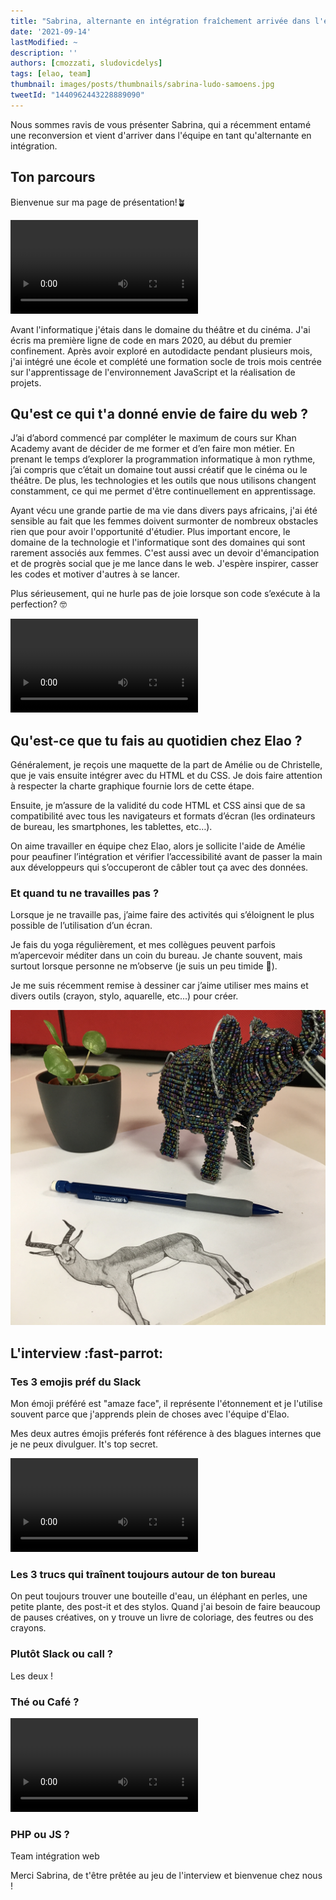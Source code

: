 ```yaml
---
title: "Sabrina, alternante en intégration fraîchement arrivée dans l'équipe ✨"
date: '2021-09-14'
lastModified: ~
description: ''
authors: [cmozzati, sludovicdelys]
tags: [elao, team]
thumbnail: images/posts/thumbnails/sabrina-ludo-samoens.jpg
tweetId: "1440962443228889090"
---
```


Nous sommes ravis de vous présenter Sabrina, qui a récemment entamé une reconversion et vient d'arriver dans l'équipe en tant qu'alternante en intégration.

## Ton parcours

Bienvenue sur ma page de présentation!🪴

<video src="https://media.giphy.com/media/yyVph7ANKftIs/giphy.mp4?cid=ecf05e47jbcbrar37xaidtdgp1w0pro1qg2ry7az1t37oksp&rid=giphy.mp4&ct=g" autoplay loop></video>

Avant l'informatique j'étais dans le domaine du théâtre et du cinéma. J'ai écris ma première ligne de code en mars 2020, au début du premier confinement.
Après avoir exploré en autodidacte pendant plusieurs mois, j'ai intégré une école et complété une formation socle de trois mois centrée sur l'apprentissage de l'environnement JavaScript et la réalisation de projets.

## Qu'est ce qui t'a donné envie de faire du web ?

J’ai d’abord commencé par compléter le maximum de cours sur Khan Academy avant de décider de me former et d’en faire mon métier. En prenant le temps d’explorer la programmation informatique à mon rythme, j’ai compris que c’était un domaine tout aussi créatif que le cinéma ou le théâtre. De plus, les technologies et les outils que nous utilisons changent constamment, ce qui me permet d'être continuellement en apprentissage.

Ayant vécu une grande partie de ma vie dans divers pays africains, j'ai été sensible au fait que les femmes doivent surmonter de nombreux obstacles rien que pour avoir l'opportunité d'étudier. Plus important encore, le domaine de la technologie et l'informatique sont des domaines qui sont rarement associés aux femmes. C'est aussi avec un devoir d'émancipation et de progrès social que je me lance dans le web. J'espère inspirer, casser les codes et motiver d'autres à se lancer.

Plus sérieusement, qui ne hurle pas de joie lorsque son code s’exécute à la perfection? 🤓

<video src="https://media.giphy.com/media/55zYS1qxfTXFe/giphy.mp4?cid=ecf05e47lmw7xgbjs2pislcy4b0k5rh5mf4gx94lgzvrxc0p&rid=giphy.mp4&ct=g" autoplay loop></video>

## Qu'est-ce que tu fais au quotidien chez Elao ?

Généralement, je reçois une maquette de la part de Amélie ou de Christelle, que je vais ensuite intégrer avec du HTML et du CSS.
Je dois faire attention à respecter la charte graphique fournie lors de cette étape.

Ensuite, je m’assure de la validité du code HTML et CSS ainsi que de sa compatibilité avec tous les navigateurs et formats d’écran (les ordinateurs de bureau, les smartphones, les tablettes, etc…).

On aime travailler en équipe chez Elao, alors je sollicite l'aide de Amélie pour peaufiner l’intégration et vérifier l’accessibilité avant de passer la main aux développeurs qui s’occuperont de câbler tout ça avec des données.

### Et quand tu ne travailles pas ?

Lorsque je ne travaille pas, j’aime faire des activités qui s’éloignent le plus possible de l’utilisation d’un écran.

Je fais du yoga régulièrement, et mes collègues peuvent parfois m’apercevoir méditer dans un coin du bureau. Je chante souvent, mais surtout lorsque personne ne m’observe (je suis un peu timide 🙈).

Je me suis récemment remise à dessiner car j’aime utiliser mes mains et divers outils (crayon, stylo, aquarelle, etc...) pour créer.

![](images/posts/2021/interview/sab-ludo-dessin.jpg)

## L'interview :fast-parrot:

### Tes 3 emojis préf du Slack

Mon émoji préféré est "amaze face", il représente l'étonnement et je l'utilise souvent parce que j'apprends plein de choses avec l'équipe d'Elao.

Mes deux autres émojis préferés font référence à des blagues internes que je ne peux divulguer. It's top secret.

<video src="https://media.giphy.com/media/NdKVEei95yvIY/giphy.mp4?cid=ecf05e47p9x7qmntm1wr78h6jl7rea8gbss2tkt2h0jkqvvj&rid=giphy.mp4&ct=g" autoplay loop></video>

### Les 3 trucs qui traînent toujours autour de ton bureau

On peut toujours trouver une bouteille d'eau, un éléphant en perles, une petite plante, des post-it et des stylos.
Quand j'ai besoin de faire beaucoup de pauses créatives, on y trouve un livre de coloriage, des feutres ou des crayons.

### Plutôt Slack ou call ?

Les deux !

### Thé ou Café ?

<video src="https://media.giphy.com/media/S6TqDjp87DgYeFKZLc/giphy.mp4?cid=ecf05e47oct3jpb0ghwqnbk7rqntrq1d0t7l5tdxatuwsysd&rid=giphy.mp4&ct=g" autoplay loop></video>

### PHP ou JS ?

Team intégration web

Merci Sabrina, de t'être prêtée au jeu de l'interview et bienvenue chez nous !
